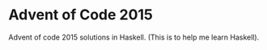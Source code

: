 # Advent of Code 2015

Advent of code 2015 solutions in Haskell. 
(This is to help me learn Haskell).
